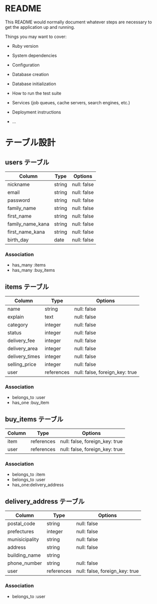 # README

This README would normally document whatever steps are necessary to get the
application up and running.

Things you may want to cover:

* Ruby version

* System dependencies

* Configuration

* Database creation

* Database initialization

* How to run the test suite

* Services (job queues, cache servers, search engines, etc.)

* Deployment instructions

* ...


# テーブル設計

## users テーブル

| Column          | Type     | Options     |
| --------------- | ------   | ----------- |
| nickname        | string   | null: false |
| email           | string   | null: false |
| password        | string   | null: false |
| family_name     | string   | null: false |
| first_name      | string   | null: false |
| family_name_kana| string   | null: false |
| first_name_kana | string   | null: false |
| birth_day       | date     | null: false |

### Association

- has_many :items
- has_many :buy_items

## items テーブル

| Column         | Type       | Options                            |
| -------------- | ---------- | ---------------------------------- |
| name           | string     | null: false                        |
| explain        | text       | null: false                        |
| category       | integer    | null: false                        |
| status         | integer    | null: false                        |
| delivery_fee   | integer    | null: false                        |
| delivery_area  | integer    | null: false                        |
| delivery_times | integer    | null: false                        |
| selling_price  | integer    | null: false                        |
| user           | references | null: false, foreign_key: true     |


### Association

- belongs_to :user
- has_one :buy_item

## buy_items テーブル

| Column          | Type       | Options                        |
| --------------- | ---------- | ------------------------------ |
| item            | references | null: false, foreign_key: true |
| user            | references | null: false, foreign_key: true |

### Association

- belongs_to :item
- belongs_to :user
- has_one:delivery_address

## delivery_address テーブル

| Column               | Type       | Options                        |
| -------------------- | ---------- |------------------------------- |
| postal_code          | string     | null: false                    |
| prefectures          | integer    | null: false                    |
| munisicipality       | string     | null: false                    |
| address              | string     | null: false                    |
| building_name        | string     |                                |
| phone_number         | string     | null: false                    |
| user                 | references | null: false, foreign_key: true |


### Association

- belongs_to :user


